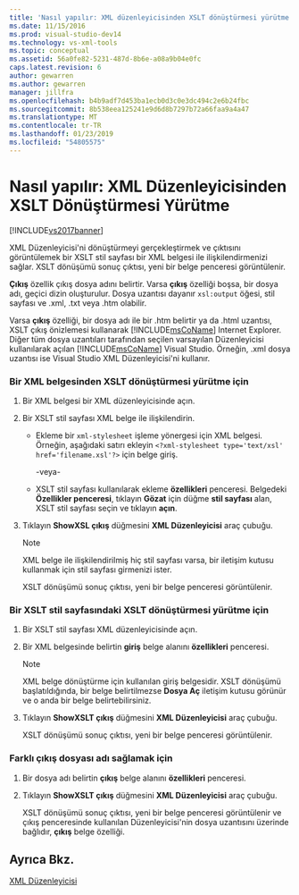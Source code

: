 ```yaml
---
title: 'Nasıl yapılır: XML düzenleyicisinden XSLT dönüştürmesi yürütme | Microsoft Docs'
ms.date: 11/15/2016
ms.prod: visual-studio-dev14
ms.technology: vs-xml-tools
ms.topic: conceptual
ms.assetid: 56a0fe82-5231-487d-8b6e-a08a9b04e0fc
caps.latest.revision: 6
author: gewarren
ms.author: gewarren
manager: jillfra
ms.openlocfilehash: b4b9adf7d453ba1ecb0d3c0e3dc494c2e6b24fbc
ms.sourcegitcommit: 8b538eea125241e9d6d8b7297b72a66faa9a4a47
ms.translationtype: MT
ms.contentlocale: tr-TR
ms.lasthandoff: 01/23/2019
ms.locfileid: "54805575"
---
```

# <a name="how-to-execute-an-xslt-transformation-from-the-xml-editor"></a>Nasıl yapılır: XML Düzenleyicisinden XSLT Dönüştürmesi Yürütme
[!INCLUDE[vs2017banner](../includes/vs2017banner.md)]

  
XML Düzenleyicisi'ni dönüştürmeyi gerçekleştirmek ve çıktısını görüntülemek bir XSLT stil sayfası bir XML belgesi ile ilişkilendirmenizi sağlar. XSLT dönüşümü sonuç çıktısı, yeni bir belge penceresi görüntülenir.  
  
 **Çıkış** özellik çıkış dosya adını belirtir. Varsa **çıkış** özelliği boşsa, bir dosya adı, geçici dizin oluşturulur. Dosya uzantısı dayanır `xsl:output` öğesi, stil sayfası ve .xml, .txt veya .htm olabilir.  
  
 Varsa **çıkış** özelliği, bir dosya adı ile bir .htm belirtir ya da .html uzantısı, XSLT çıkış önizlemesi kullanarak [!INCLUDE[msCoName](../includes/msconame-md.md)] Internet Explorer. Diğer tüm dosya uzantıları tarafından seçilen varsayılan Düzenleyicisi kullanılarak açılan [!INCLUDE[msCoName](../includes/msconame-md.md)] Visual Studio. Örneğin, .xml dosya uzantısı ise Visual Studio XML Düzenleyicisi'ni kullanır.  
  
### <a name="to-execute-an-xslt-transformation-from-an-xml-document"></a>Bir XML belgesinden XSLT dönüştürmesi yürütme için  
  
1.  Bir XML belgesi bir XML düzenleyicisinde açın.  
  
2.  Bir XSLT stil sayfası XML belge ile ilişkilendirin.  
  
    -   Ekleme bir `xml-stylesheet` işleme yönergesi için XML belgesi. Örneğin, aşağıdaki satırı ekleyin `<?xml-stylesheet type='text/xsl' href='filename.xsl'?>` için belge giriş.  
  
         -veya-  
  
    -   XSLT stil sayfası kullanılarak ekleme **özellikleri** penceresi. Belgedeki **Özellikler penceresi**, tıklayın **Gözat** için düğme **stil sayfası** alan, XSLT stil sayfası seçin ve tıklayın **açın**.  
  
3.  Tıklayın **ShowXSL çıkış** düğmesini **XML Düzenleyicisi** araç çubuğu.  
  
    > [!NOTE]
    >  XML belge ile ilişkilendirilmiş hiç stil sayfası varsa, bir iletişim kutusu kullanmak için stil sayfası girmenizi ister.  
    >   
    >  XSLT dönüşümü sonuç çıktısı, yeni bir belge penceresi görüntülenir.  
  
### <a name="to-execute-an-xslt-transformation-from-an-xslt-style-sheet"></a>Bir XSLT stil sayfasındaki XSLT dönüştürmesi yürütme için  
  
1.  Bir XSLT stil sayfası XML düzenleyicisinde açın.  
  
2.  Bir XML belgesinde belirtin **giriş** belge alanını **özellikleri** penceresi.  
  
    > [!NOTE]
    >  XML belge dönüştürme için kullanılan giriş belgesidir. XSLT dönüşümü başlatıldığında, bir belge belirtilmezse **Dosya Aç** iletişim kutusu görünür ve o anda bir belge belirtebilirsiniz.  
  
3.  Tıklayın **ShowXSLT çıkış** düğmesini **XML Düzenleyicisi** araç çubuğu.  
  
     XSLT dönüşümü sonuç çıktısı, yeni bir belge penceresi görüntülenir.  
  
### <a name="to-provide-a-different-output-file-name"></a>Farklı çıkış dosyası adı sağlamak için  
  
1.  Bir dosya adı belirtin **çıkış** belge alanını **özellikleri** penceresi.  
  
2.  Tıklayın **ShowXSLT çıkış** düğmesini **XML Düzenleyicisi** araç çubuğu.  
  
     XSLT dönüşümü sonuç çıktısı, yeni bir belge penceresi görüntülenir ve çıkış penceresinde kullanılan Düzenleyicisi'nin dosya uzantısını üzerinde bağlıdır, **çıkış** belge özelliği.  
  
## <a name="see-also"></a>Ayrıca Bkz.  
 [XML Düzenleyicisi](../xml-tools/xml-editor.md)
